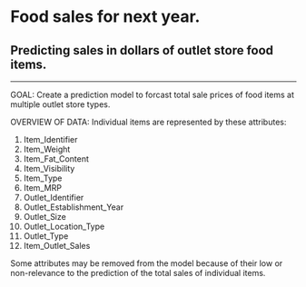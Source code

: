 # Food sales for next year.
## Predicting sales in dollars of outlet store food items.

---

GOAL:  Create a prediction model to forcast total sale prices of food items at multiple outlet store types.

OVERVIEW OF DATA:
Individual items are represented by these attributes:
 1)   Item_Identifier
 2)   Item_Weight
 3)   Item_Fat_Content
 4)   Item_Visibility
 5)   Item_Type
 6)   Item_MRP
 7)   Outlet_Identifier
 8)   Outlet_Establishment_Year 
 8)   Outlet_Size
 9)   Outlet_Location_Type
 10)  Outlet_Type 
 11)  Item_Outlet_Sales 

Some attributes may be removed from the model because of their low or non-relevance to the prediction of the total sales of individual items.
